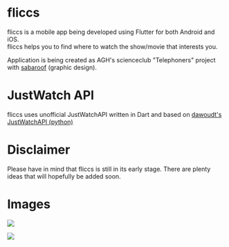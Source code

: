 # fliccs
fliccs is a mobile app being developed using Flutter for both Android and iOS. <br />
fliccs helps you to find where to watch the show/movie that interests you.

Application is being created as AGH's scienceclub "Telephoners" project with [sabaroof](https://github.com/sabaroof "sabaroof") (graphic design).

# JustWatch API
fliccs uses unofficial JustWatchAPI written in Dart and based on [dawoudt's JustWatchAPI (python)](https://github.com/dawoudt/JustWatchAPI "dawoudt's JustWatchAPI")

# Disclaimer
Please have in mind that fliccs is still in its early stage. There are plenty ideas that will hopefully be added soon.

# Images
![](http://searchengine.crosswiert.pl/images/image1.png)

![](http://searchengine.crosswiert.pl/images/image4.png)




